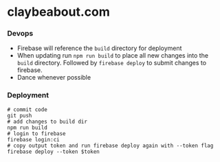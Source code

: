 # claybeabout.com

### Devops 

- Firebase will reference the `build` directory for deployment
- When updating run `npm run build` to place all new changes into the `build` directory. Followed by `firebase deploy` to submit changes to firebase.
- Dance whenever possible

### Deployment

```
# commit code 
git push
# add changes to build dir
npm run build
# login to firebase
firebase login:ci
# copy output token and run firebase deploy again with --token flag
firebase deploy --token $token
```
